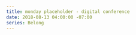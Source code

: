 ```yaml
---
title: monday placeholder - digital conference
date: 2018-08-13 04:00:00 -07:00
series: Belong
---
```


